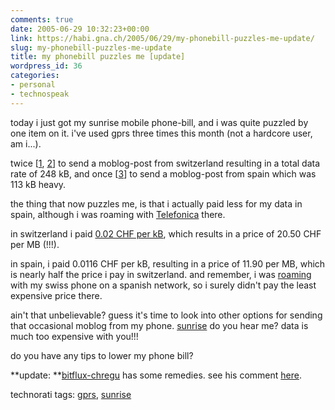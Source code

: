 ```yaml
---
comments: true
date: 2005-06-29 10:32:23+00:00
link: https://habi.gna.ch/2005/06/29/my-phonebill-puzzles-me-update/
slug: my-phonebill-puzzles-me-update
title: my phonebill puzzles me [update]
wordpress_id: 36
categories:
- personal
- technospeak
---
```



today i just got my sunrise mobile phone-bill, and i was quite puzzled by one item on it. i've used gprs three times this month (not a hardcore user, am i...).
  
twice [[1](http://moblog.co.uk/view.php?id=68770), [2](https://flickr.com/photos/habi/19741352/)] to send a moblog-post from switzerland resulting in a total data rate of 248 kB, and once [[3](http://moblog.co.uk/view.php?id=63506)] to send a moblog-post from spain which was 113 kB heavy.
  
the thing that now puzzles me, is that i actually paid less for my data in spain, although i was roaming with [Telefonica](http://telefonica.es/) there. 
  
in switzerland i paid [0.02 CHF per kB](http://www.sunrise.ch/privatkunden/mobiltelefonieren/mobilesinternet/live/live_preise.htm), which results in a price of 20.50 CHF per MB (!!!).
  
in spain, i paid 0.0116 CHF per kB, resulting in a price of 11.90 per MB, which is nearly half the price i pay in switzerland. and remember, i was [roaming](https://en.wikipedia.org/wiki/Roaming) with my swiss phone on a spanish network, so i surely didn't pay the least expensive price there.



ain't that unbelievable? guess it's time to look into other options for sending that occasional moblog from my phone. [sunrise](http://www.sunrise.ch/index.htm) do you hear me? data is much too expensive with you!!!
  
do you have any tips to lower my phone bill?



**update: **[bitflux-chregu](http://blog.bitflux.ch) has some remedies. see his comment [here](https://habi.gna.ch/blog/archives/000631.html).





technorati tags: [gprs](http://technorati.com/tag/gprs), [sunrise](http://technorati.com/tag/sunrise)
